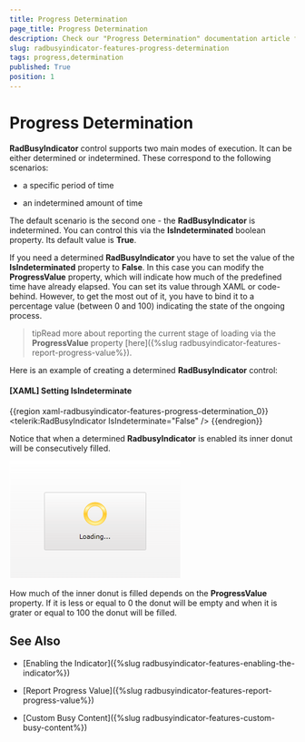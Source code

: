 ```yaml
---
title: Progress Determination
page_title: Progress Determination
description: Check our "Progress Determination" documentation article for the RadBusyIndicator WPF control.
slug: radbusyindicator-features-progress-determination
tags: progress,determination
published: True
position: 1
---
```


# Progress Determination

__RadBusyIndicator__ control supports two main modes of execution. It can be either determined or indetermined. These correspond to the following scenarios: 

* a specific period of time

* an indetermined amount of time 

The default scenario is the second one - the __RadBusyIndicator__ is indetermined. You can control this via the __IsIndeterminated__ boolean property. Its default value is __True__. 

If you need a determined __RadBusyIndicator__ you have to set the value of the __IsIndeterminated__ property to __False__. In this case you can modify the __ProgressValue__ property, which will indicate how much of the predefined time have already elapsed. You can set its value through XAML or code-behind. However, to get the most out of it, you have to bind it to a percentage value (between 0 and 100) indicating the state of the ongoing process.

>tipRead more about reporting the current stage of loading via the __ProgressValue__ property [here]({%slug radbusyindicator-features-report-progress-value%}). 

Here is an example of creating a determined __RadBusyIndicator__ control:

#### __[XAML] Setting IsIndeterminate__

{{region xaml-radbusyindicator-features-progress-determination_0}}
	<telerik:RadBusyIndicator IsIndeterminate="False" />
{{endregion}}

Notice that when a determined __RadbusyIndicator__ is enabled its inner donut will be consecutively filled. 

![](images/radbusyindicator_features_pregress_determination_010.png)

How much of the inner donut is filled depends on the __ProgressValue__ property. If it is less or equal to 0 the donut will be empty and when it is grater or equal to 100 the donut will be filled. 

## See Also

 * [Enabling the Indicator]({%slug radbusyindicator-features-enabling-the-indicator%})

 * [Report Progress Value]({%slug radbusyindicator-features-report-progress-value%})

 * [Custom Busy Content]({%slug radbusyindicator-features-custom-busy-content%})
